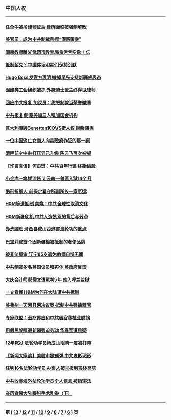 ### 中国人权
---
#### [任全牛被吊律师证后 律所面临被强制解散](../../pages/ncid278/n12842803.md) 
#### [美官员：成为中共制裁目标“深感荣幸”](../../pages/ncid278/n12841731.md) 
#### [湖南教师曝光武冈市教育局贪污亏空逾十亿](../../pages/ncid278/n12840262.md) 
#### [抵制耐克？中国体坛明星们保持沉默](../../pages/ncid278/n12840070.md) 
#### [Hugo Boss发官方声明 撤掉早先支持新疆棉表态](../../pages/ncid278/n12840054.md) 
#### [因建类工会组织被抓 外卖骑士盟主终得见律师](../../pages/ncid278/n12840060.md) 
#### [回应中共报复 加议员：我把制裁当荣誉徽章](../../pages/ncid278/n12839901.md) 
#### [中共报复  制裁美加三人和加国会机构](../../pages/ncid278/n12839795.md) 
#### [意大利潮牌Benetton和OVS挺人权 拒新疆棉](../../pages/ncid278/n12839746.md) 
#### [一位中国流亡女商人向美政府作证的那一刻](../../pages/ncid278/n12838983.md) 
#### [清明前夕中共打压异己升级 陈云飞再次被抓](../../pages/ncid278/n12839432.md) 
#### [【珍言真语】何良懋：中共百年行骗 终撕破脸](../../pages/ncid278/n12839121.md) 
#### [小金库一笔糊涂账 让云南一兽医入狱14个月](../../pages/ncid278/n12839075.md) 
#### [酷刑折磨人 前保定看守所副所长一家厄运](../../pages/ncid278/n12837990.md) 
#### [H&M等遭抵制 美媒：中共全球性取消文化](../../pages/ncid278/n12838725.md) 
#### [H&M新疆危机 中共人造愤怒的背后与弱点](../../pages/ncid278/n12838439.md) 
#### [办洗脑班 汾西县成山西迫害法轮功的重点](../../pages/ncid278/n12837457.md) 
#### [巴宝莉成首个因新疆棉被抵制的奢侈品牌](../../pages/ncid278/n12838139.md) 
#### [被非法庭审 辽宁85岁退休教师自辩无罪](../../pages/ncid278/n12837689.md) 
#### [中共制裁多名英国议员和实体 英政府反击](../../pages/ncid278/n12837577.md) 
#### [大庆会计师郝儒文遭冤判5年 劫入呼兰监狱](../../pages/ncid278/n12835787.md) 
#### [一文看懂 H&M为何在大陆遭中共抵制](../../pages/ncid278/n12836644.md) 
#### [美弗州一天两县两决议案 抵制中共强摘器官](../../pages/ncid278/n12836189.md) 
#### [专家联盟：医疗界应和中共器官移植业脱钩](../../pages/ncid278/n12834184.md) 
#### [用假黑奴照驳新疆强迫劳动 华春莹遭质疑](../../pages/ncid278/n12836002.md) 
#### [12年冤狱 法轮功学员杨成山眼睛一度被打瞎](../../pages/ncid278/n12835149.md) 
#### [【新闻大家谈】美股市震撼弹 中共鬼影现形](../../pages/ncid278/n12835234.md) 
#### [枉判16名法轮功学员 办案人被举报到吉林高院](../../pages/ncid278/n12833397.md) 
#### [中共收集海外法轮功学员个人信息 被指违法](../../pages/ncid278/n12834434.md) 
#### [亲历者揭大陆眼科手术乱象（下）](../../pages/ncid278/n12832230.md) 

---
#### 第 [ [13](./13.md) / [12](./12.md) / [11](./11.md) / [10](./10.md) / [9](./9.md) / [8](./8.md) / [7](./7.md) / [6](./6.md) ] 页
